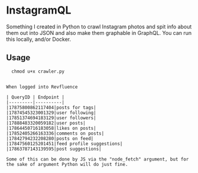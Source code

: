 # InstagramQL
Something I created in Python to crawl Instagram photos and spit info about them out into JSON and also make them graphable in GraphQL. You can run this locally, and/or Docker.

## Usage

```
  chmod u+x crawler.py


When logged into Revfluence

| QueryID | Endpoint |
|---------|----------|
|17875800862117404|posts for tags|
|17874545323001329|user following|
|17851374694183129|user followers|
|17888483320059182|user posts|
|17864450716183058|likes on posts|
|17852405266163336|comments on posts|
|17842794232208280|posts on feed|
|17847560125201451|feed profile suggestions|
|17863787143139595|post suggestions|

Some of this can be done by JS via the "node_fetch" argument, but for the sake of argument Python will do just fine. 
